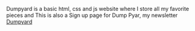 Dumpyard is a basic html, css and js website where I store all my favorite pieces and This is also a Sign up page for Dump Pyar, my newsletter 
[Dumpyard](https://starhopperr.github.io/Dumpyard/)
